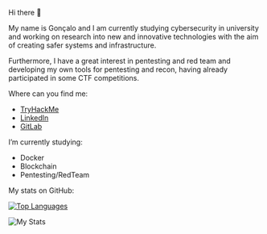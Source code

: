 Hi there 👋

My name is Gonçalo and I am currently studying cybersecurity in university and working on research into new and innovative technologies with the aim of creating safer systems and infrastructure.

Furthermore, I have a great interest in pentesting and red team and developing my own tools for pentesting and recon, having already participated in some CTF competitions.

Where can you find me:

- [TryHackMe](https://tryhackme.com/p/SuperAdmin)
- [LinkedIn](www.linkedin.com/in/goncalopedrogil)
- [GitLab](https://gitlab.com/GoncaloGil0)

I’m currently studying:

- Docker
- Blockchain
- Pentesting/RedTeam

My stats on GitHub: 

[![Top Languages](https://github-readme-stats.vercel.app/api/top-langs/?username=GoncaloGil0&layout=demo&theme=github_dark&langs_count=30)](https://github.com/anuraghazra/github-readme-stats) 

![My Stats](https://github-readme-stats.vercel.app/api?username=GoncaloGil0&show_icons=true&include_all_commits=true&count_private=true&theme=github_dark)
